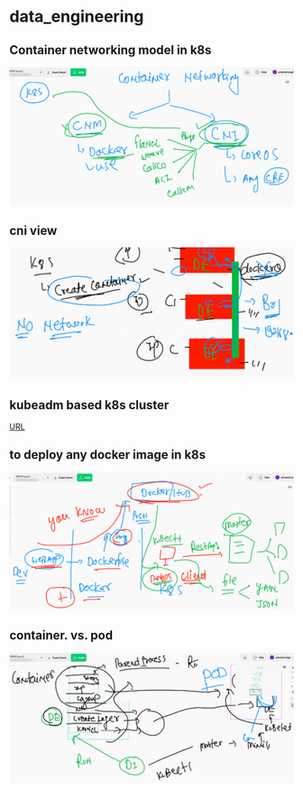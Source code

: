 # data_engineering

## Container networking model in k8s

<img src="cni.png">

## cni view

<img src="v.png">

## kubeadm based k8s cluster 

[URL](https://github.com/redashu/k8s)

## to deploy any docker image in k8s 

<img src="d.png">

## container. vs. pod 

<img src="pod.png">

